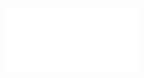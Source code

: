 
<iframe src="//player.bilibili.com/player.html?isOutside=true&aid=73708667&bvid=BV1TE411h7vY&cid=126074956&p=1" scrolling="no" border="0" frameborder="no" framespacing="0" allowfullscreen="true"></iframe>